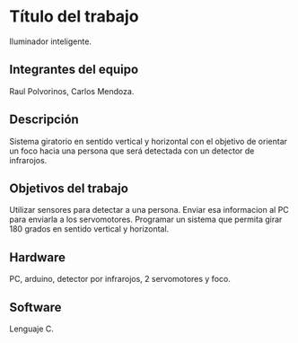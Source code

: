 # Título del trabajo
Iluminador inteligente.

## Integrantes del equipo
Raul Polvorinos, Carlos Mendoza.

## Descripción
Sistema giratorio en sentido vertical y horizontal con el objetivo de orientar un foco hacia una persona que será detectada con un detector de infrarojos.

## Objetivos del trabajo
Utilizar sensores para detectar a una persona. 
Enviar esa informacion al PC para enviarla a los servomotores. 
Programar un sistema que permita girar 180 grados en sentido vertical y horizontal.

## Hardware
PC, arduino, detector por infrarojos, 2 servomotores y foco.

## Software
Lenguaje C.
